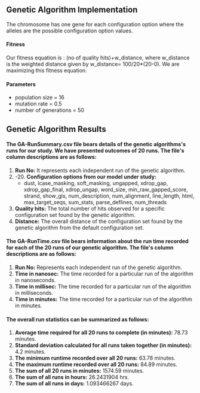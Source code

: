## Genetic Algorithm Implementation
The chromosome has one gene for each configuration option where the alleles are the possible configuration option values.

#### Fitness 
Our fitness equation is : (no of quality hits)+w\_distance, where w\_distance is the weighted distance given by w\_distance= 100/20\*(20-0). We are maximizing this fitness equation. 

#### Parameters
* population size = 16
* mutation rate = 0.5
* number of generations = 50


## Genetic Algorithm Results

#### The GA-RunSummary.csv file bears details of the genetic algorithms's runs for our study. We have presented outcomes of 20 runs. The file's column descriptions are as follows:
1. **Run No:** It represents each independent run of the genetic algorithm. 
2. -20. **Configuration options from our model under study:**
    - dust, lcase_masking, soft_masking, ungapped, xdrop_gap, xdrop_gap_final, xdrop_ungap, word_size, min_raw_gapped_score, strand, show_gis, num_description, num_alignment, line_length, html, max_target_seqs, sum_stats, parse_deflines, num_threads
21. **Quality hits:** The total number of hits observed for a specific configuration set found by the genetic algorithm.
22. **Distance:** The overall distance of the configuration set found by the genetic algorithm from the default configuration set.

#### The GA-RunTime.csv file bears information about the run time recorded for each of the 20 runs of our genetic algorithm. The file's column descriptions are as follows:
1. **Run No:** Represents each independent run of the genetic algorithm. 
2. **Time in nanosec:**	The time recorded for a particular run of the algorithm in nanoseconds.
3. **Time in millisec:** The time recorded for a particular run of the algorithm in milliseconds.
4. **Time in minutes:** The time recorded for a particular run of the algorithm in minutes.

#### The overall run statistics can be summarized as follows:
1. **Average time required for all 20 runs to complete (in minutes):** 78.73 minutes.
2. **Standard deviation calculated for all runs taken together (in minutes):** 4.2 minutes.
3. **The minimum runtime recorded over all 20 runs:** 63.78 minutes.
4. **The maximum runtime recorded over all 20 runs:** 84.89	minutes.
5. **The sum of all 20 runs in minutes:** 1574.59 minutes.
6. **The sum of all runs in hours:** 26.2431904 hrs.	
7. **The sum of all runs in days:** 1.093466267 days.	



